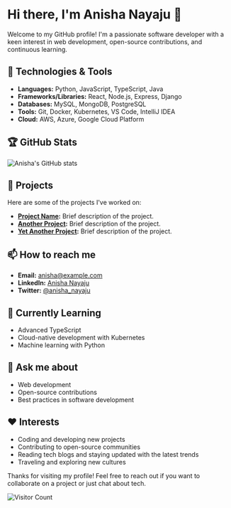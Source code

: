 # Hi there, I'm Anisha Nayaju 👋

Welcome to my GitHub profile! I'm a passionate software developer with a keen interest in web development, open-source contributions, and continuous learning.

## 🔧 Technologies & Tools

- **Languages:** Python, JavaScript, TypeScript, Java
- **Frameworks/Libraries:** React, Node.js, Express, Django
- **Databases:** MySQL, MongoDB, PostgreSQL
- **Tools:** Git, Docker, Kubernetes, VS Code, IntelliJ IDEA
- **Cloud:** AWS, Azure, Google Cloud Platform

## 🏆 GitHub Stats

![Anisha's GitHub stats](https://github-readme-stats.vercel.app/api?username=anisha-nayaju&show_icons=true&theme=radical)

## 🚀 Projects

Here are some of the projects I've worked on:

- **[Project Name](https://github.com/anisha-nayaju/project-name):** Brief description of the project.
- **[Another Project](https://github.com/anisha-nayaju/another-project):** Brief description of the project.
- **[Yet Another Project](https://github.com/anisha-nayaju/yet-another-project):** Brief description of the project.

## 📫 How to reach me

- **Email:** [anisha@example.com](mailto:anisha@example.com)
- **LinkedIn:** [Anisha Nayaju](https://www.linkedin.com/in/anisha-nayaju/)
- **Twitter:** [@anisha_nayaju](https://twitter.com/anisha_nayaju)

## 🌱 Currently Learning

- Advanced TypeScript
- Cloud-native development with Kubernetes
- Machine learning with Python

## 💬 Ask me about

- Web development
- Open-source contributions
- Best practices in software development

## ❤️ Interests

- Coding and developing new projects
- Contributing to open-source communities
- Reading tech blogs and staying updated with the latest trends
- Traveling and exploring new cultures

Thanks for visiting my profile! Feel free to reach out if you want to collaborate on a project or just chat about tech.

![Visitor Count](https://visitor-badge.glitch.me/badge?page_id=anisha-nayaju.anisha-nayaju)
